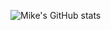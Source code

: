 ![Mike's GitHub stats](https://github-readme-stats.vercel.app/api?username=Mike-Teng&show_icons=true&theme=nightowl&hide=stars,issues)
